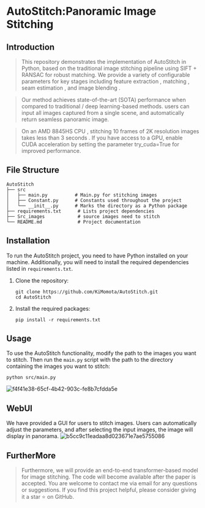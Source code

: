 # AutoStitch:Panoramic Image Stitching

## Introduction
>This repository demonstrates the implementation of AutoStitch  in Python, based on the traditional image stitching pipeline using SIFT + RANSAC  for robust matching. We provide a variety of configurable parameters for key stages including feature extraction , matching , seam estimation , and image blending . 

>Our method achieves state-of-the-art (SOTA)  performance when compared to traditional / deep learning-based methods. users can input all images captured from a single scene, and automatically return seamless panoramic image. 

>On an AMD 8845HS CPU , stitching 10 frames of 2K resolution images takes less than 3 seconds . If you have access to a GPU, enable CUDA acceleration by setting the parameter try_cuda=True for improved performance.


## File Structure
```
AutoStitch
├── src
│   ├── main.py          # Main.py for stitching images
│   ├── Constant.py      # Constants used throughout the project
│   └── __init__.py      # Marks the directory as a Python package
├── requirements.txt      # Lists project dependencies
├── Src_images            # source images need to stitch
└── README.md             # Project documentation
```

## Installation
To run the AutoStitch project, you need to have Python installed on your machine. Additionally, you will need to install the required dependencies listed in `requirements.txt`.

1. Clone the repository:
   ```
   git clone https://github.com/KiMomota/AutoStitch.git
   cd AutoStitch
   ```

2. Install the required packages:
   ```
   pip install -r requirements.txt
   ```

## Usage
To use the AutoStitch functionality, modify the path to the images you want to stitch. 
Then run the `main.py` script with the path to the directory containing the images you want to stitch:

```
python src/main.py
```

![f4f41e38-65cf-4b42-903c-fe8b7cfdda5e](https://github.com/user-attachments/assets/8fc7b8f9-313d-4f42-8894-d25d09cb1d1d)

## WebUI
We have provided a GUI for users to stitch images. Users can automatically adjust the parameters, and after selecting the input images, the image will display in panorama.
![b5cc9c11eadaa8d023671e7ae5755086](https://github.com/user-attachments/assets/1baf9c8f-9753-4870-aef1-5539c9ba1fef)



## FurtherMore
> Furthermore, we will provide an end-to-end transformer-based model for image stitching. The code will become available after the paper is accepted.
> You are welcome to contact me via email for any questions or suggestions.
> If you find this project helpful, please consider giving it a star ⭐ on GitHub.

